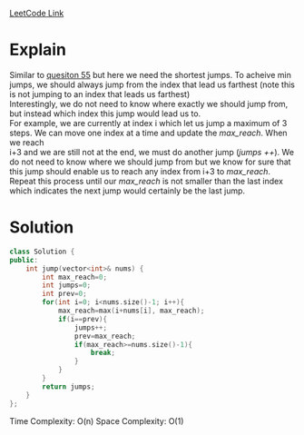 [LeetCode Link](https://leetcode.com/problems/jump-game-ii/)  

# Explain  
Similar to [quesiton 55](55.md) but here we need the shortest jumps.
To acheive min jumps, we should always jump from the index that lead us farthest (note this is not jumping to an index that leads us farthest)  
Interestingly, we do not need to know where exactly we should jump from, but instead which index this jump would lead us to.  
For example, we are currently at index i which let us jump a maximum of 3 steps. We can move one index at a time and update the *max_reach*. When we reach  
i+3 and we are still not at the end, we must do another jump (*jumps ++*). We do not need to know where we should jump from but we know for sure that  
this jump should enable us to reach any index from i+3 to *max_reach*. Repeat this process until our *max_reach* is not smaller than the last index  
which indicates the next jump would certainly be the last jump.

# Solution

```CPP
class Solution {
public:
    int jump(vector<int>& nums) {
        int max_reach=0;
        int jumps=0;
        int prev=0;
        for(int i=0; i<nums.size()-1; i++){
            max_reach=max(i+nums[i], max_reach);
            if(i==prev){
                jumps++;
                prev=max_reach;
                if(max_reach>=nums.size()-1){
                    break;
                }   
            }
        }
        return jumps;
    }
};
```
Time Complexity: O(n)
Space Complexity: O(1)
